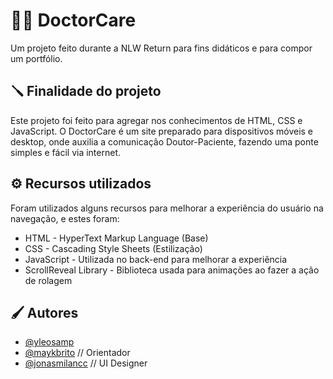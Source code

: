 # 👨‍⚕️ DoctorCare
Um projeto feito durante a NLW Return para fins didáticos e para compor um portfólio.
## 🪛 Finalidade do projeto
Este projeto foi feito para agregar nos conhecimentos de HTML, CSS e JavaScript. O DoctorCare é um site preparado para dispositivos móveis e desktop, onde auxilia a comunicação Doutor-Paciente, fazendo uma ponte simples e fácil via internet.
## ⚙️ Recursos utilizados
Foram utilizados alguns recursos para melhorar a experiência do usuário na navegação, e estes foram:
- HTML - HyperText Markup Language (Base)
- CSS - Cascading Style Sheets (Estilização)
- JavaScript - Utilizada no back-end para melhorar a experiência
- ScrollReveal Library - Biblioteca usada para animações ao fazer a ação de rolagem
## 🖌️ Autores

- [@yleosamp](https://www.github.com/yleosamp)
- [@maykbrito](https://www.github.com/maykbrito) // Orientador
- [@jonasmilancc](https://www.github.com/jonasmilancc) // UI Designer